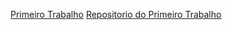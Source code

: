 [Primeiro Trabalho](https://cgpedroabrantes.blogspot.com.br/2017/09/primeiro-trabalho-de-introducao.html)
[Repositorio do Primeiro Trabalho](https://github.com/PedroAbrantes/Introducao-a-Computacao-Grafica/tree/Trabalho-1)
